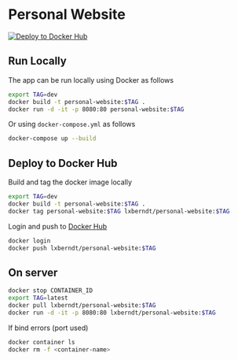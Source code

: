 # Personal Website

[![Deploy to Docker Hub](https://github.com/alexberndt/personal-website/actions/workflows/docker-image.yml/badge.svg)](https://github.com/alexberndt/personal-website/actions/workflows/docker-image.yml)

## Run Locally

The app can be run locally using Docker as follows

```bash
export TAG=dev
docker build -t personal-website:$TAG .
docker run -d -it -p 8080:80 personal-website:$TAG
```

Or using `docker-compose.yml` as follows

```bash
docker-compose up --build
```

## Deploy to Docker Hub

Build and tag the docker image locally

```bash
export TAG=dev
docker build -t personal-website:$TAG .
docker tag personal-website:$TAG lxberndt/personal-website:$TAG
```

Login and push to [Docker Hub](https://hub.docker.com/repository/docker/lxberndt/personal-blog/general)

```bash
docker login
docker push lxberndt/personal-website:$TAG
```

## On server

```bash
docker stop CONTAINER_ID
export TAG=latest
docker pull lxberndt/personal-website:$TAG
docker run -d -it -p 8080:80 lxberndt/personal-website:$TAG
```

If bind errors (port used)

```bash
docker container ls
docker rm -f <container-name>
```
